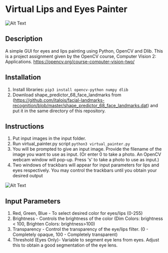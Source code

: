 # Virtual Lips and Eyes Painter

![Alt Text](https://raw.githubusercontent.com/zhengkang128/OpenCV_Eyes_Lips_Painter/main/etc/1.gif)


## Description
A simple GUI for eyes and lips painting using Python, OpenCV and Dlib. This is a project assignment given by the OpenCV course, Computer Vision 2: Applications. https://opencv.org/course-computer-vision-two/

## Installation
1. Install libraries:
``` pip3 install opencv-python numpy dlib ```
2. Download shape_predictor_68_face_landmarks from (https://github.com/italojs/facial-landmarks-recognition/blob/master/shape_predictor_68_face_landmarks.dat) and put it in the same directory of this repository.


## Instructions
1. Put input images in the input folder.
2. Run virtual_painter.py script ``` python3 virtual_painter.py ```
3. You will be prompted to give an input image. Provide the filename of the image you want to use as input. (Or enter 0 to take a photo. An OpenCV webcam window will pop-up. Press 's' to take a photo to use as input.)
4. Two windows of trackbars will appear for input parameters for lips and eyes respectively. You may control the trackbars until you obtain your desired output

![Alt Text](https://raw.githubusercontent.com/zhengkang128/OpenCV_Eyes_Lips_Painter/main/etc/6.png)

## Input Parameters
1. Red, Green, Blue - To select desired color for eyes/lips (0-255)
2. Brightness - Controls the brightness of the color (Dim Colors: brightness < 100, Brighten Colors: brightness>100)
3. Transparency - Control the transparency of the eye/lips filter. (0 - Completely opaque, 100 - Completely transparent)
4. Threshold (Eyes Only)- Variable to segment eye lens from eyes. Adjust this to obtain a good segmentation of the eye lens.
